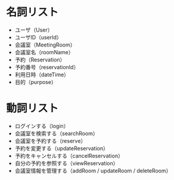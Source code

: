 # 名詞リスト
- ユーザ（User）
- ユーザID（userId）
- 会議室（MeetingRoom）
- 会議室名（roomName）
- 予約（Reservation）
- 予約番号（reservationId）
- 利用日時（dateTime）
- 目的（purpose）
# 動詞リスト
- ログインする（login）
- 会議室を検索する（searchRoom）
- 会議室を予約する（reserve）
- 予約を変更する（updateReservation）
- 予約をキャンセルする（cancelReservation）
- 自分の予約を参照する（viewReservation）
- 会議室情報を管理する（addRoom / updateRoom / deleteRoom）
